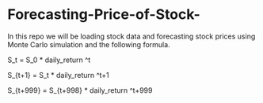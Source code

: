 # Forecasting-Price-of-Stock-


In this repo we will be loading stock data and forecasting stock prices using Monte Carlo simulation and the following formula.


S_t = S_0 * daily_return ^t

S_{t+1} = S_t * daily_return ^t+1

S_{t+999} = S_{t+998} * daily_return ^t+999
